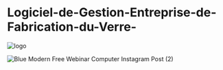 # Logiciel-de-Gestion-Entreprise-de-Fabrication-du-Verre-
![logo](https://user-images.githubusercontent.com/93468048/216595100-4ada5df3-191e-494d-abd4-4f0f20fd4dff.jpg)



![Blue Modern Free Webinar Computer Instagram Post (2)](https://user-images.githubusercontent.com/93468048/216825856-cf0230b8-7a2f-47d6-8572-83effa416bd5.png)
